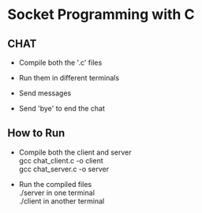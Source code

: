 # Socket Programming with C

## CHAT

- Compile both the '.c' files

- Run them in different terminals

- Send messages 

- Send 'bye' to end the chat

## How to Run

- Compile both the client and server </br>
         gcc chat_client.c -o client </br>
         gcc chat_server.c -o server </br>

- Run the compiled files </br>
       ./server in one terminal </br>
       ./client in another terminal </br>
